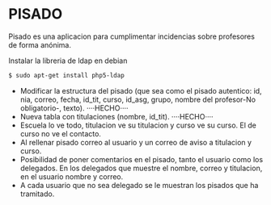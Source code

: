 PISADO
======

Pisado es una aplicacion para cumplimentar incidencias sobre profesores de forma anónima.

Instalar la libreria de ldap en debian
```bash
$ sudo apt-get install php5-ldap 
```

* Modificar la estructura del pisado (que sea como el pisado autentico: id, nia, correo, fecha, id_tit, curso, id_asg, grupo, nombre del profesor-No obligatorio-, texto).     ····HECHO····
* Nueva tabla con titulaciones (nombre, id_tit).     ····HECHO····
* Escuela lo ve todo, titulacion ve su titulacion y curso ve su curso. El de curso no ve el contacto.
* Al rellenar pisado correo al usuario y un correo de aviso a titulacion y curso.
* Posibilidad de poner comentarios en el pisado, tanto el usuario como los delegados. En los delegados que muestre el nombre, correo y titulacion, en el usuario nombre y correo.
* A cada usuario que no sea delegado se le muestran los pisados que ha tramitado.
